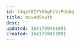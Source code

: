 ```yaml
---
id: f4qytBIYY8AgFiVjPdbhg
title: movedSouth
desc: ''
updated: 1641759461091
created: 1641759461091
---
```




